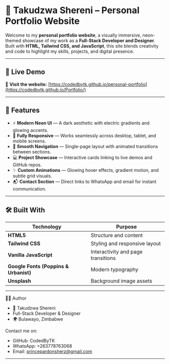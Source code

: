 # 🌌 Takudzwa Shereni – Personal Portfolio Website

Welcome to my **personal portfolio website**, a visually immersive, neon-themed showcase of my work as a **Full-Stack Developer and Designer**.  
Built with **HTML, Tailwind CSS, and JavaScript**, this site blends creativity and code to highlight my skills, projects, and digital presence.

---

## 🚀 Live Demo

🔗 **Visit the website:** [https://codedbytk.github.io/personal-portfolio](https://codedbytk.github.io/Portfolio/)

---

## 🎨 Features

- ⚡ **Modern Neon UI** — A dark aesthetic with electric gradients and glowing accents.  
- 📱 **Fully Responsive** — Works seamlessly across desktop, tablet, and mobile screens.  
- 🧭 **Smooth Navigation** — Single-page layout with animated transitions between sections.  
- 💻 **Project Showcase** — Interactive cards linking to live demos and GitHub repos.  
- ✨ **Custom Animations** — Glowing hover effects, gradient motion, and subtle grid visuals.  
- 📬 **Contact Section** — Direct links to WhatsApp and email for instant communication.

---

## 🛠️ Built With

| Technology | Purpose |
|-------------|----------|
| **HTML5** | Structure and content |
| **Tailwind CSS** | Styling and responsive layout |
| **Vanilla JavaScript** | Interactivity and page transitions |
| **Google Fonts (Poppins & Urbanist)** | Modern typography |
| **Unsplash** | Background image assets |

---

🧑‍💻 Author

- 👤 Takudzwa Shereni
- Full-Stack Developer & Designer
- 🌍 Bulawayo, Zimbabwe

Contact me on:

- GitHub: CodedByTK
- WhatsApp: +263778763068
- Email: princepardonsherz@gmail.com

---
